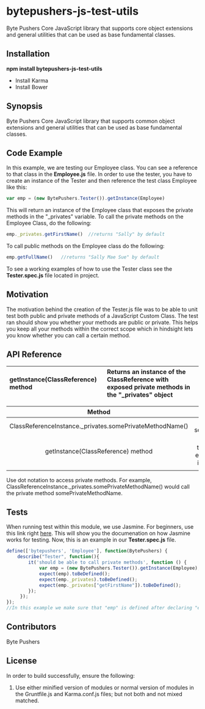 # bytepushers-js-test-utils
Byte Pushers Core JavaScript library that supports core object extensions and general utilities that can be used as base
fundamental classes.
## Installation
**npm install bytepushers-js-test-utils**

- Install Karma
- Install Bower

## Synopsis
Byte Pushers Core JavaScript library that supports common object extensions and general utilities that can be used as base
fundamental classes.
## Code Example
In this example, we are testing our Employee class. You can see a reference to that class in the **Employee.js** file.
In order to use the tester, you have to create an instance of the Tester and then reference the test class Employee like this:
```javascript
var emp = (new BytePushers.Tester()).getInstance(Employee)
```
This will return an instance of the Employee class that exposes the private methods in the "_privates" variable.  To call the private methods on the Employee Class, do the following:
```javascript
emp._privates.getFirstName()  //returns "Sally" by default
```
To call public methods on the Employee class do the following:
```javascript
emp.getFullName()   //returns "Sally Mae Sue" by default
```
To see a working examples of how to use the Tester class see the **Tester.spec.js** file located in project.
## Motivation
The motivation behind the creation of the Tester.js file was to be able to unit test both public and private methods of a JavaScript Custom Class.
The test ran should show you whether your methods are public or private. This helps you keep all your methods within the correct scope which in hindsight lets you know whether you can call a certain method.
## API Reference
| getInstance(ClassReference) method | Returns an instance of the ClassReference with exposed private methods in the "_privates" object |
| :---------------------------------| :------------------------------------------------------------------------------------------------ |

|                          Method                          |                                             Function                                             |   |   |   |   |
|:--------------------------------------------------------:|:------------------------------------------------------------------------------------------------:|---|---|---|---|
| ClassReferenceInstance._privates.somePrivateMethodName() | call the private method somePrivateMethodName                                                    |   |   |   |   |
| getInstance(ClassReference) method                       | Returns an instance of the ClassReference with exposed private methods in the "_privates" object |   |   |   |   |
|                                                          |                                                                                                  |   |   |   |   |

Use dot notation to access private methods.  For example, ClassReferenceInstance._privates.somePrivateMethodName() would call the private method somePrivateMethodName.
## Tests
When running test within this module, we use Jasmine. For beginners, use this link right [here](https://jasmine.github.io/pages/getting_started.html). This will show you the documenation on how Jasmine works for testing. Now, this is an example in our **Tester.spec.js** file.
```javascript
define(['bytepushers', 'Employee'], function(BytePushers) {
    describe("Tester", function(){
        it('should be able to call private methods', function () {
            var emp = (new BytePushers.Tester()).getInstance(Employee);
            expect(emp).toBeDefined();
            expect(emp._privates).toBeDefined();
            expect(emp._privates["getFirstName"]).toBeDefined();
        });
     });
});
//In this example we make sure that "emp" is defined after declaring "emp" as a variable.
```
## Contributors
Byte Pushers
## License
In order to build successfully, ensure the following:
  1.  Use either minified version of modules or normal version of modules in the Gruntfile.js and Karma.conf.js files;
      but not both and not mixed matched.